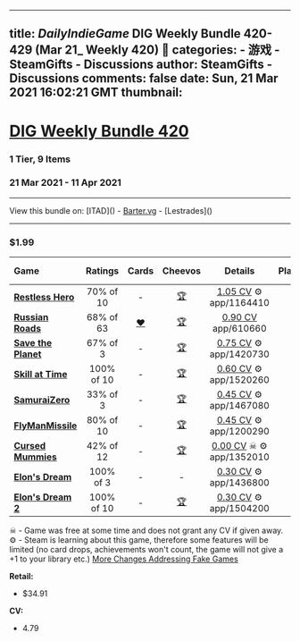 
---
title: _DailyIndieGame_ DIG Weekly Bundle 420-429 (Mar 21_ Weekly 420) 💜
categories: 
    - 游戏
    - SteamGifts - Discussions
author: SteamGifts - Discussions
comments: false
date: Sun, 21 Mar 2021 16:02:21 GMT
thumbnail: 
---

<div>   
<h1><strong><a href="https://dailyindiegame.com/site_weeklybundle_420.html" rel="nofollow noopener" target="_blank">DIG Weekly Bundle 420</a></strong></h1>
<h3>1 Tier, 9 Items</h3>
<h3>21 Mar 2021 - 11 Apr 2021</h3>
<hr>
<p>View this bundle on: [ITAD]() - <a href="https://barter.vg/bundle/5412/" rel="nofollow noopener" target="_blank">Barter.vg</a> - [Lestrades]()</p>
<hr>
<h3><strong> $1.99</strong></h3>
<table>
<thead>
<tr>
<th style="text-align:left;">Game</th>
<th style="text-align:center;">Ratings</th>
<th style="text-align:center;">Cards</th>
<th style="text-align:center;">Cheevos</th>
<th style="text-align:center;">Details</th>
<th style="text-align:center;">Platforms</th>
<th style="text-align:center;">Bundled</th>
<th style="text-align:center;">Retail Price</th>
</tr>
</thead>
<tbody>
<tr>
<td style="text-align:left;"><strong><a href="https://store.steampowered.com/app/1164410/" title="Action, Adventure, Indie, RPG, Strategy, Singleplayer, Atmospheric, Platformer, Pixel Graphics, Great Soundtrack, Survival, Violent, Third Person, Difficult" rel="nofollow noopener" target="_blank">Restless Hero</a></strong></td>
<td style="text-align:center;">70% of 10</td>
<td style="text-align:center;">-</td>
<td style="text-align:center;"><a href="https://astats.astats.nl/astats/Steam_Game_Info.php?AppID=1164410" title="15 achievements" rel="nofollow noopener" target="_blank">🏆</a></td>
<td style="text-align:center;"><a href="https://www.steamgifts.com/giveaways/search?app=1164410">1.05 CV</a>  ⚙️   app/1164410</td>
<td style="text-align:center;">W  L</td>
<td style="text-align:center;"><a href="https://isthereanydeal.com/specials/#/filter:search/restlesshero,&bundle" title="3 bundles ■ DIG Weekly Bundle 261 (4 months ago) ■ DIG Weekly Bundle 163 (10 months ago) ■ Defense Hero Bundle (10 months ago)" rel="nofollow noopener" target="_blank">3</a></td>
<td style="text-align:center;"><a href="https://isthereanydeal.com/game/restlesshero/info" title="5.69€" rel="nofollow noopener" target="_blank">$6.99</a></td>
</tr>
<tr>
<td style="text-align:left;"><strong><a href="https://store.steampowered.com/app/610660/" title="Casual, Indie, Racing, Simulation, Sports, Singleplayer, Comedy, Atmospheric, Horror, Open World, Fast-Paced, Realistic, Offroad, Capitalism" rel="nofollow noopener" target="_blank">Russian Roads</a></strong></td>
<td style="text-align:center;">68% of 63</td>
<td style="text-align:center;"><a href="https://www.steamcardexchange.net/index.php?gamepage-appid-610660" title="7 cards" rel="nofollow noopener" target="_blank">❤</a></td>
<td style="text-align:center;"><a href="https://astats.astats.nl/astats/Steam_Game_Info.php?AppID=610660" title="8 achievements" rel="nofollow noopener" target="_blank">🏆</a></td>
<td style="text-align:center;"><a href="https://www.steamgifts.com/giveaways/search?app=610660">0.90 CV</a>     app/610660</td>
<td style="text-align:center;">W</td>
<td style="text-align:center;"><a href="https://isthereanydeal.com/specials/#/filter:search/russianroads,&bundle" title="1 bundle + 2 specials ■ DIG Weekly Bundle 268 (5 months ago) ⏸ Random Steam collectible card games ■ lequeshop.ru and other shops (3 years ago, tier 3)" rel="nofollow noopener" target="_blank">1</a></td>
<td style="text-align:center;"><a href="https://isthereanydeal.com/game/russianroads/info" title="4.99€" rel="nofollow noopener" target="_blank">$5.99</a></td>
</tr>
<tr>
<td style="text-align:left;"><strong><a href="https://store.steampowered.com/app/1420730/" title="Action, Indie, Singleplayer, Space, Aliens, Survival, Difficult, Tactical, PvE, Real-Time with Pause, Steam Limited, Leaderboards" rel="nofollow noopener" target="_blank">Save the Planet</a></strong></td>
<td style="text-align:center;">67% of 3</td>
<td style="text-align:center;">-</td>
<td style="text-align:center;"><a href="https://astats.astats.nl/astats/Steam_Game_Info.php?AppID=1420730" title="20 achievements" rel="nofollow noopener" target="_blank">🏆</a></td>
<td style="text-align:center;"><a href="https://www.steamgifts.com/giveaways/search?app=1420730">0.75 CV</a>  ⚙️   app/1420730</td>
<td style="text-align:center;">W</td>
<td style="text-align:center;"><a href="https://isthereanydeal.com/specials/#/filter:search/saveplanet,&bundle" title rel="nofollow noopener" target="_blank">0</a></td>
<td style="text-align:center;"><a href="https://isthereanydeal.com/game/saveplanet/info" title="3.99€" rel="nofollow noopener" target="_blank">$4.99</a></td>
</tr>
<tr>
<td style="text-align:left;"><strong><a href="https://store.steampowered.com/app/1520260/" title="Action, Indie, Singleplayer, Shooter, Pixel Graphics, Survival, Side Scroller, 2D, Psychedelic, Physics, Minimalist, Linear, Steam Limited" rel="nofollow noopener" target="_blank">Skill at Time</a></strong></td>
<td style="text-align:center;">100% of 10</td>
<td style="text-align:center;">-</td>
<td style="text-align:center;"><a href="https://astats.astats.nl/astats/Steam_Game_Info.php?AppID=1520260" title="4 achievements" rel="nofollow noopener" target="_blank">🏆</a></td>
<td style="text-align:center;"><a href="https://www.steamgifts.com/giveaways/search?app=1520260">0.60 CV</a>  ⚙️   app/1520260</td>
<td style="text-align:center;">W</td>
<td style="text-align:center;"><a href="https://isthereanydeal.com/specials/#/filter:search/skillattime,&bundle" title="▶ SteamGround Wholesale (Build-a-Bundle) (tier 1)" rel="nofollow noopener" target="_blank">0*</a></td>
<td style="text-align:center;"><a href="https://isthereanydeal.com/game/skillattime/info" title="3.49€" rel="nofollow noopener" target="_blank">$3.99</a></td>
</tr>
<tr>
<td style="text-align:left;"><strong><a href="https://store.steampowered.com/app/1467080/" title="Action, Singleplayer, Hack and Slash, Atmospheric, Pixel Graphics, Arcade, Medieval, Gore, Violent, Retro, Side Scroller, 2D, Ninja, 1980s" rel="nofollow noopener" target="_blank">SamuraiZero</a></strong></td>
<td style="text-align:center;">33% of 3</td>
<td style="text-align:center;">-</td>
<td style="text-align:center;"><a href="https://astats.astats.nl/astats/Steam_Game_Info.php?AppID=1467080" title="5 achievements" rel="nofollow noopener" target="_blank">🏆</a></td>
<td style="text-align:center;"><a href="https://www.steamgifts.com/giveaways/search?app=1467080">0.45 CV</a>  ⚙️   app/1467080</td>
<td style="text-align:center;">W</td>
<td style="text-align:center;"><a href="https://isthereanydeal.com/specials/#/filter:search/samuraizero,&bundle" title="▶ SteamGround Wholesale (Build-a-Bundle) (tier 1)" rel="nofollow noopener" target="_blank">0*</a></td>
<td style="text-align:center;"><a href="https://isthereanydeal.com/game/samuraizero/info" title="2.49€" rel="nofollow noopener" target="_blank">$2.99</a></td>
</tr>
<tr>
<td style="text-align:left;"><strong><a href="https://store.steampowered.com/app/1200290/" title="Action, Casual, Indie, Racing, Simulation, Singleplayer, FPS, Shooter, First-Person, Tactical, Flight, War, Naval, Wargame" rel="nofollow noopener" target="_blank">FlyManMissile</a></strong></td>
<td style="text-align:center;">80% of 10</td>
<td style="text-align:center;">-</td>
<td style="text-align:center;"><a href="https://astats.astats.nl/astats/Steam_Game_Info.php?AppID=1200290" title="30 achievements" rel="nofollow noopener" target="_blank">🏆</a></td>
<td style="text-align:center;"><a href="https://www.steamgifts.com/giveaways/search?app=1200290">0.45 CV</a>  ⚙️   app/1200290</td>
<td style="text-align:center;">W</td>
<td style="text-align:center;"><a href="https://isthereanydeal.com/specials/#/filter:search/flymanmissile,&bundle" title rel="nofollow noopener" target="_blank">0</a></td>
<td style="text-align:center;"><a href="https://isthereanydeal.com/game/flymanmissile/info" title="2.39€" rel="nofollow noopener" target="_blank">$2.99</a></td>
</tr>
<tr>
<td style="text-align:left;"><strong><a href="https://store.steampowered.com/app/1352010/" title="Casual, Indie, Puzzle, Singleplayer, Atmospheric, Classic, 2D, Board Game, Turn-Based Tactics, Turn-Based Strategy, Sokoban, Steam Limited, Tabletop" rel="nofollow noopener" target="_blank">Cursed Mummies</a></strong></td>
<td style="text-align:center;">42% of 12</td>
<td style="text-align:center;">-</td>
<td style="text-align:center;"><a href="https://astats.astats.nl/astats/Steam_Game_Info.php?AppID=1352010" title="5 achievements" rel="nofollow noopener" target="_blank">🏆</a></td>
<td style="text-align:center;"><a href="https://www.steamgifts.com/giveaways/search?app=1352010">0.00 CV</a>  ☠ ⚙️   app/1352010</td>
<td style="text-align:center;">W</td>
<td style="text-align:center;"><a href="https://isthereanydeal.com/specials/#/filter:search/cursedmummies,&bundle" title="1 bundle + 1 special ■ DIG Weekly Bundle 218 (6 months ago) ⏸ Random / Games WITHOUT REDUCED" rel="nofollow noopener" target="_blank">1</a></td>
<td style="text-align:center;"><a href="https://isthereanydeal.com/game/cursedmummies/info" title="2.39€" rel="nofollow noopener" target="_blank">$2.99</a></td>
</tr>
<tr>
<td style="text-align:left;"><strong><a href="https://store.steampowered.com/app/1436800/" title="Casual, Puzzle, Singleplayer, Space, Survival, Exploration, Side Scroller, Isometric, Flight, Physics, 2.5D, Steam Limited, 3D" rel="nofollow noopener" target="_blank">Elon's Dream</a></strong></td>
<td style="text-align:center;">100% of 3</td>
<td style="text-align:center;">-</td>
<td style="text-align:center;">-</td>
<td style="text-align:center;"><a href="https://www.steamgifts.com/giveaways/search?app=1436800">0.30 CV</a>  ⚙️   app/1436800</td>
<td style="text-align:center;">W</td>
<td style="text-align:center;"><a href="https://isthereanydeal.com/specials/#/filter:search/elonsdream,&bundle" title rel="nofollow noopener" target="_blank">0</a></td>
<td style="text-align:center;"><a href="https://isthereanydeal.com/game/elonsdream/info" title="1.59€" rel="nofollow noopener" target="_blank">$1.99</a></td>
</tr>
<tr>
<td style="text-align:left;"><strong><a href="https://store.steampowered.com/app/1504200/" title="Casual, Indie, Puzzle, Singleplayer, Space, Survival, Exploration, Side Scroller, Isometric, Flight, Physics, 2.5D, Steam Limited, 3D" rel="nofollow noopener" target="_blank">Elon's Dream 2</a></strong></td>
<td style="text-align:center;">100% of 10</td>
<td style="text-align:center;">-</td>
<td style="text-align:center;"><a href="https://astats.astats.nl/astats/Steam_Game_Info.php?AppID=1504200" title="3 achievements" rel="nofollow noopener" target="_blank">🏆</a></td>
<td style="text-align:center;"><a href="https://www.steamgifts.com/giveaways/search?app=1504200">0.30 CV</a>  ⚙️   app/1504200</td>
<td style="text-align:center;">W</td>
<td style="text-align:center;"><a href="https://isthereanydeal.com/specials/#/filter:search/elonsdreamii,&bundle" title rel="nofollow noopener" target="_blank">0</a></td>
<td style="text-align:center;"><a href="https://isthereanydeal.com/game/elonsdreamii/info" title="1.49€" rel="nofollow noopener" target="_blank">$1.99</a></td>
</tr>
</tbody>
</table>
<p>☠ - Game was free at some time and does not grant any CV if given away.<br>
⚙️ - Steam is learning about this game, therefore some features will be limited (no card drops, achievements won't count, the game will not give a +1 to your library etc.) <a href="https://i.imgur.com/KW7onFU.png" rel="nofollow noopener" target="_blank">More Changes Addressing Fake Games</a></p>
<p><strong>Retail:</strong></p>
<ul>
<li>$34.91</li>
</ul>
<p><strong>CV:</strong></p>
<ul>
<li>4.79</li>
</ul>  
</div>
            